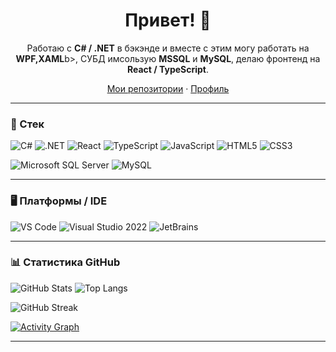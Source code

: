 <!-- Заголовок / приветствие -->
<h1 align="center">Привет! 👋</h1>
<p align="center">
  Работаю с <b>C# / .NET</b> в бэкэнде и вместе с этим могу работать на <b>WPF,XAML</b>b>, СУБД имсользую <b>MSSQL</b> и <b>MySQL</b>, делаю фронтенд на <b>React / TypeScript</b>.
</p>

<!-- Быстрые ссылки -->
<p align="center">
  <a href="https://github.com/AlexanderZadohin?tab=repositories">Мои репозитории</a> ·
  <a href="https://github.com/AlexanderZadohin">Профиль</a>
</p>

---

### 🧰 Стек

<!-- Языки/фреймворки -->
![C#](https://img.shields.io/badge/C%23-239120?style=for-the-badge&logo=csharp&logoColor=white)
![.NET](https://img.shields.io/badge/.NET-512BD4?style=for-the-badge&logo=dotnet&logoColor=white)
![React](https://img.shields.io/badge/React-61DAFB?style=for-the-badge&logo=react&logoColor=black)
![TypeScript](https://img.shields.io/badge/TypeScript-3178C6?style=for-the-badge&logo=typescript&logoColor=white)
![JavaScript](https://img.shields.io/badge/JavaScript-F7DF1E?style=for-the-badge&logo=javascript&logoColor=black)
![HTML5](https://img.shields.io/badge/HTML5-E34F26?style=for-the-badge&logo=html5&logoColor=white)
![CSS3](https://img.shields.io/badge/CSS3-1572B6?style=for-the-badge&logo=css3&logoColor=white)

<!-- БД -->
![Microsoft SQL Server](https://img.shields.io/badge/Microsoft_SQL_Server-CC2927?style=for-the-badge&logo=microsoftsqlserver&logoColor=white)
![MySQL](https://img.shields.io/badge/MySQL-4479A1?style=for-the-badge&logo=mysql&logoColor=white)

---

### 🖥️ Платформы / IDE

![VS Code](https://img.shields.io/badge/VS%20Code-007ACC?style=for-the-badge&logo=visualstudiocode&logoColor=white)
![Visual Studio 2022](https://img.shields.io/badge/Visual%20Studio%202022-5C2D91?style=for-the-badge&logo=visualstudio&logoColor=white)
![JetBrains](https://img.shields.io/badge/JetBrains-000000?style=for-the-badge&logo=jetbrains&logoColor=white)

---

### 📊 Статистика GitHub

<!-- Статы -->
![GitHub Stats](https://github-readme-stats.vercel.app/api?username=AlexanderZadohin&show_icons=true&theme=transparent)
![Top Langs](https://github-readme-stats.vercel.app/api/top-langs/?username=AlexanderZadohin&layout=compact&theme=transparent)

<!-- Серия коммитов -->
![GitHub Streak](https://streak-stats.demolab.com?user=AlexanderZadohin&theme=transparent&date_format=j%20M%5B%20Y%5D)

<!-- Граф активности -->
[![Activity Graph](https://github-readme-activity-graph.vercel.app/graph?username=AlexanderZadohin&theme=github-compact)](https://github.com/ashutosh00710/github-readme-activity-graph)

---

